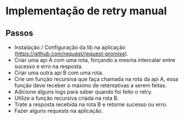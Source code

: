 # Implementação de retry manual

## Passos
* Instalação / Configuração da lib na aplicação (https://github.com/request/request-promise).
* Criar uma api A com uma rota, forçando a mesma intercalar entre sucesso e erro na resposta.
* Criar uma outra api B com uma rota.
* Crie um função recursiva que faça chamada na rota da api A, essa função deve receber o máximo de retentativas a serem feitas.
* Adicione alguns logs para saber quando foi feito o retry.
* Utilize a função recursiva criada na rota B.
* Trate a resposta recebida na rota B e retorne sucesso ou erro.
* Fazer alguns requests na aplicação.